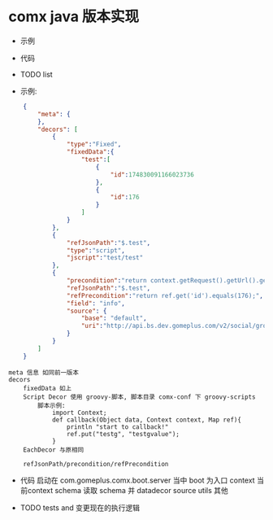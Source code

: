 # comx java 版本实现
-   示例
-   代码
-   TODO list


-   示例:
```    json
    {
        "meta": {
        },
        "decors": [
            {
                "type":"Fixed",
                "fixedData":{
                    "test":[
                        {
                            "id":174830091166023736
                    	},
                    	{
                            "id":176
                    	}
                	]
    	        }
            },
            {
                "refJsonPath":"$.test",
                "type":"script",
                "jscript":"test/test"
            },
            {
                "precondition":"return context.getRequest().getUrl().getQuery().get('id').equals('3');",
                "refJsonPath":"$.test",
                "refPrecondition":"return ref.get('id').equals(176);",
                "field": "info",
                "source": {
                    "base": "default",
                    "uri":"http://api.bs.dev.gomeplus.com/v2/social/group?id=174830091166023736&tid={request.url.query.id}"
                }
            }
        ]
    }
```
    meta 信息 如同前一版本
    decors
        fixedData 如上
        Script Decor 使用 groovy-脚本, 脚本目录 comx-conf 下 groovy-scripts
            脚本示例:
                import Context;
                def callback(Object data, Context context, Map ref){
                    println "start to callback!"
                    ref.put("testg", "testgvalue");
                }
        EachDecor 与原相同
        
        refJsonPath/precondition/refPrecondition
            
    
-   代码
    启动在 com.gomeplus.comx.boot.server 当中
    boot 为入口
    context 当前context
    schema 读取 schema 并 datadecor
    source 
    utils 其他


- TODO tests and 变更现在的执行逻辑
